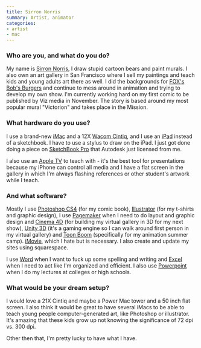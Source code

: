 ```yaml
---
title: Sirron Norris
summary: Artist, animator
categories:
- artist
- mac
---
```


### Who are you, and what do you do?

My name is [Sirron Norris](http://www.sirronnorris.com/ "Sirron's website."), I draw stupid cartoon bears and paint murals. I also own an art gallery in San Francisco where I sell my paintings and teach kids and young adults art there as well. I did the backgrounds for [FOX's Bob's Burgers](http://www.fox.com/bobsburgers/ "The Bob's Burgers TV show site.") and continue to mess around in animation and trying to develop my own show. I'm currently working hard on my first comic to be published by Viz media in November. The story is based around my most popular mural "Victorion" and takes place in the Mission.

### What hardware do you use?

I use a brand-new [iMac][] and a 12X [Wacom Cintiq][cintiq], and I use an [iPad][] instead of a sketchbook. I have to use a stylus to draw on the iPad. I just got done doing a piece on [SketchBook Pro][sketchbook-pro-ios] that Autodesk just licensed from me.

I also use an [Apple TV][apple-tv] to teach with - it's the best tool for presentations because my iPhone can control all media and I have a flat screen in the gallery in which I'm always flashing references or other student's artwork while I teach.

### And what software?

Mostly I use [Photoshop CS4][photoshop] (for my comic book), [Illustrator][] (for my t-shirts and graphic design), I use [Pagemaker][] when I need to do layout and graphic design and [Cinema 4D][cinema-4d] (for building my virtual gallery in 3D for my next show), [Unity 3D][unity] (it's a gaming engine so I can walk around first person in my virtual gallery) and [Toon Boom][toon-boom-studio] (specifically for my animation summer camp). [iMovie][], which I hate but is necessary. I also create and update my sites using squarespace.

I use [Word][] when I want to fuck up some spelling and writing and [Excel][] when I need to act like I'm organized and efficient. I also use [Powerpoint][] when I do my lectures at colleges or high schools.

### What would be your dream setup?

I would love a 21X Cintiq and maybe a Power Mac tower and a 50 inch flat screen. I also think it would be great to have several iMacs to be able to teach young people computer-generated art, like Photoshop or illustrator. It's amazing that these kids grow up not knowing the significance of 72 dpi vs. 300 dpi.

Other then that, I'm pretty lucky to have what I have.

[imac]: https://www.apple.com/imac/ "An all-in-one computer."
[ipad]: https://www.apple.com/ipad/ "A tablet device."
[apple-tv]: https://www.apple.com/appletv/ "A device for viewing media on a TV."
[cintiq]: https://www.wacom.com/en/us/cintiq "A computer screen you can draw on."
[unity]: https://unity3d.com/unity/ "A cross-platform game development tool."
[illustrator]: https://www.adobe.com/products/illustrator.html "A vector graphics editor."
[imovie]: https://www.apple.com/imovie/ "A Mac OS X video editor, included in iLife."
[toon-boom-studio]: https://www.toonboom.com/products/toon-boom-studio "A 2D animation software package."
[sketchbook-pro-ios]: https://www.sketchbook.com/mobile "A drawing app."
[cinema-4d]: https://www.maxon.net/en/products/cinema-4d-prime/who-should-use-it.html "3D rendering software."
[excel]: https://products.office.com/en-us/excel "A spreadsheet application."
[photoshop]: https://www.adobe.com/products/photoshop.html "A bitmap image editor."
[pagemaker]: https://www.adobe.com/products/pagemaker/ "Desktop publishing software."
[powerpoint]: https://products.office.com/en-us/powerpoint "Presentation software."
[word]: https://products.office.com/en-us/word "A document editor."
